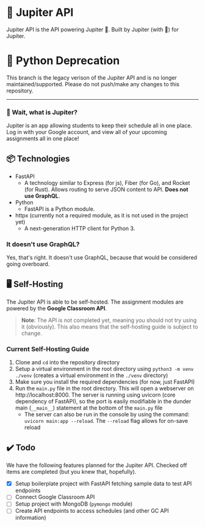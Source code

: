 # 🚀 Jupiter API
Jupiter API is the API powering Jupiter 🚀. Built by Jupiter (with 💖) for Jupiter.

# 🚧 Python Deprecation 
This branch is the legacy verison of the Jupiter API and is no longer maintained/supported. Please do not push/make any changes to this repository.

----

### 🤔 Wait, what is Jupiter?
Jupiter is an app allowing students to keep their schedule all in one place. Log in with your Google account, and view all of your upcoming assignments all in one place!

## 📦 Technologies
- FastAPI
  - A technology similar to Express (for js), Fiber (for Go), and Rocket (for Rust). Allows routing to serve JSON content to API. **Does not use GraphQL**.
- Python
  - FastAPI is a Python module.
- httpx (currently not a required module, as it is not used in the project yet)
  - A next-generation HTTP client for Python 3.
  
### It doesn't use GraphQL?
Yes, that's right. It doesn't use GraphQL, because that would be considered going overboard.


## 🖥️ Self-Hosting
The Jupiter API is able to be self-hosted. The assignment modules are powered by the **Google Classroom API**.
> **Note**: The API is not completed yet, meaning you should not try using it (obviously). This also means that the self-hosting guide is subject to change.

### Current Self-Hosting Guide
1. Clone and `cd` into the repository directory
2. Setup a virtual environment in the root directory using `python3 -m venv ./venv` (creates a virtual environment in the `./venv` directory)
3. Make sure you install the required dependencies (for now, just FastAPI)
4. Run the `main.py` file in the root directory. This will open a webserver on http://localhost:8000. The server is running using uvicorn (core dependency of FastAPI), so the port is easily modifiable in the dunder main (`__main__`) statement at the bottom of the `main.py` file
   - The server can also be run in the console by using the command: `uvicorn main:app --reload`. The `--reload` flag allows for on-save reload
  
## ✔️ Todo
We have the following features planned for the Jupiter API. Checked off items are completed (but you knew that, hopefully).
- [x] Setup boilerplate project with FastAPI fetching sample data to test API endpoints
- [ ] Connect Google Classroom API
- [ ] Setup project with MongoDB (`pymongo` module)
- [ ] Create API endpoints to access schedules (and other GC API information)
